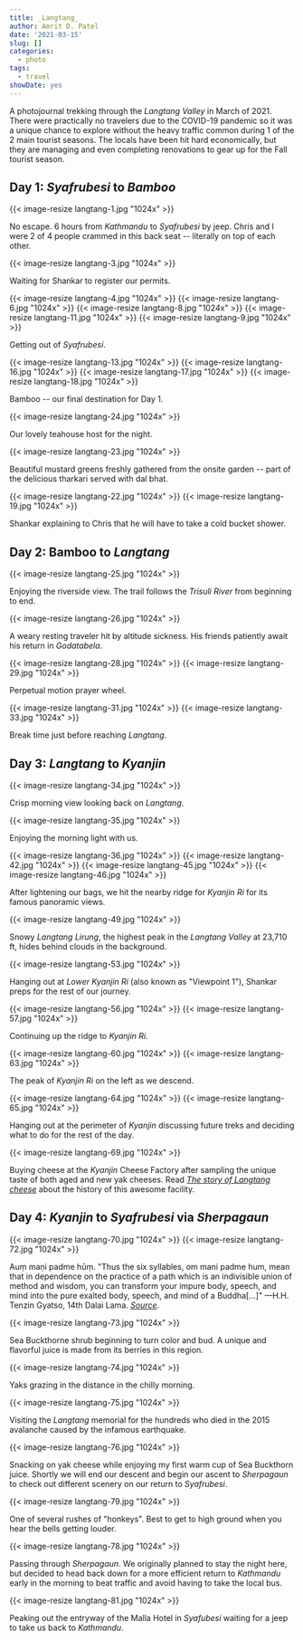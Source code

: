 ```yaml
---
title: _Langtang_
author: Amrit D. Patel
date: '2021-03-15'
slug: []
categories:
  - photo
tags:
  - travel
showDate: yes
---
```


A photojournal trekking through the _Langtang Valley_ in March of 2021. There were practically no travelers due to the COVID-19 pandemic so it was a unique chance to explore without the heavy traffic common during 1 of the 2 main tourist seasons. The locals have been hit hard economically, but they are managing and even completing renovations to gear up for the Fall tourist season.

## Day 1: _Syafrubesi_ to _Bamboo_

{{< image-resize langtang-1.jpg "1024x" >}}

No escape. 6 hours from _Kathmandu_ to _Syafrubesi_ by jeep. Chris and I were 2 of 4 people crammed in this back seat -- literally on top of each other.

{{< image-resize langtang-3.jpg "1024x" >}}

Waiting for Shankar to register our permits.

{{< image-resize langtang-4.jpg "1024x" >}}
{{< image-resize langtang-6.jpg "1024x" >}}
{{< image-resize langtang-8.jpg "1024x" >}}
{{< image-resize langtang-11.jpg "1024x" >}}
{{< image-resize langtang-9.jpg "1024x" >}}

Getting out of _Syafrubesi_.

{{< image-resize langtang-13.jpg "1024x" >}}
{{< image-resize langtang-16.jpg "1024x" >}}
{{< image-resize langtang-17.jpg "1024x" >}}
{{< image-resize langtang-18.jpg "1024x" >}}

Bamboo -- our final destination for Day 1.

{{< image-resize langtang-24.jpg "1024x" >}}

Our lovely teahouse host for the night.

{{< image-resize langtang-23.jpg "1024x" >}}

Beautiful mustard greens freshly gathered from the onsite garden -- part of the delicious tharkari served with dal bhat.

{{< image-resize langtang-22.jpg "1024x" >}}
{{< image-resize langtang-19.jpg "1024x" >}}

Shankar explaining to Chris that he will have to take a cold bucket shower.

## Day 2: Bamboo to _Langtang_

{{< image-resize langtang-25.jpg "1024x" >}}

Enjoying the riverside view. The trail follows the _Trisuli River_ from beginning to end.

{{< image-resize langtang-26.jpg "1024x" >}}

A weary resting traveler hit by altitude sickness. His friends patiently await his return in _Godatabela_.

{{< image-resize langtang-28.jpg "1024x" >}}
{{< image-resize langtang-29.jpg "1024x" >}}

Perpetual motion prayer wheel.

{{< image-resize langtang-31.jpg "1024x" >}}
{{< image-resize langtang-33.jpg "1024x" >}}

Break time just before reaching _Langtang_.

## Day 3: _Langtang_ to _Kyanjin_

{{< image-resize langtang-34.jpg "1024x" >}}

Crisp morning view looking back on _Langtang_.

{{< image-resize langtang-35.jpg "1024x" >}}

Enjoying the morning light with us.

{{< image-resize langtang-36.jpg "1024x" >}}
{{< image-resize langtang-42.jpg "1024x" >}}
{{< image-resize langtang-45.jpg "1024x" >}}
{{< image-resize langtang-46.jpg "1024x" >}}

After lightening our bags, we hit the nearby ridge for _Kyanjin Ri_ for its famous panoramic views.

{{< image-resize langtang-49.jpg "1024x" >}}

Snowy _Langtang Lirung_, the highest peak in the _Langtang Valley_ at 23,710 ft, hides behind clouds in the background.
 
{{< image-resize langtang-53.jpg "1024x" >}}

Hanging out at _Lower Kyanjin Ri_ (also known as "Viewpoint 1"), Shankar preps for the rest of our journey.

{{< image-resize langtang-56.jpg "1024x" >}}
{{< image-resize langtang-57.jpg "1024x" >}}

Continuing up the ridge to _Kyanjin Ri_.

{{< image-resize langtang-60.jpg "1024x" >}}
{{< image-resize langtang-63.jpg "1024x" >}}

The peak of _Kyanjin Ri_ on the left as we descend.

{{< image-resize langtang-64.jpg "1024x" >}}
{{< image-resize langtang-65.jpg "1024x" >}}

Hanging out at the perimeter of _Kyanjin_ discussing future treks and deciding what to do for the rest of the day.

{{< image-resize langtang-69.jpg "1024x" >}}

Buying cheese at the _Kyanjin_ Cheese Factory after sampling the unique taste of both aged and new yak cheeses. Read [_The story of Langtang cheese_](https://www.nepalitimes.com/banner/the-story-of-langtang-cheese/) about the history of this awesome facility.

## Day 4: _Kyanjin_ to _Syafrubesi_ via _Sherpagaun_

{{< image-resize langtang-70.jpg "1024x" >}}
{{< image-resize langtang-72.jpg "1024x" >}}

Auṃ maṇi padme hūṃ. "Thus the six syllables, om mani padme hum, mean that in dependence on the practice of a path which is an indivisible union of method and wisdom, you can transform your impure body, speech, and mind into the pure exalted body, speech, and mind of a Buddha[...]" —H.H. Tenzin Gyatso, 14th Dalai Lama. [_Source_](https://en.wikipedia.org/wiki/Om_mani_padme_hum).

{{< image-resize langtang-73.jpg "1024x" >}}

Sea Buckthorne shrub beginning to turn color and bud. A unique and flavorful juice is made from its berries in this region.

{{< image-resize langtang-74.jpg "1024x" >}}

Yaks grazing in the distance in the chilly morning.

{{< image-resize langtang-75.jpg "1024x" >}}

Visiting the _Langtang_ memorial for the hundreds who died in the 2015 avalanche caused by the infamous earthquake.

{{< image-resize langtang-76.jpg "1024x" >}}

Snacking on yak cheese while enjoying my first warm cup of Sea Buckthorn juice. Shortly we will end our descent and begin our ascent to _Sherpagaun_ to check out different scenery on our return to _Syafrubesi_.

{{< image-resize langtang-79.jpg "1024x" >}}

One of several rushes of "honkeys". Best to get to high ground when you hear the bells getting louder.

{{< image-resize langtang-78.jpg "1024x" >}}

Passing through _Sherpagaun_. We originally planned to stay the night here, but decided to head back down for a more efficient return to _Kathmandu_ early in the morning to beat traffic and avoid having to take the local bus.

{{< image-resize langtang-81.jpg "1024x" >}}

Peaking out the entryway of the Malla Hotel in _Syafubesi_ waiting for a jeep to take us back to _Kathmandu_.